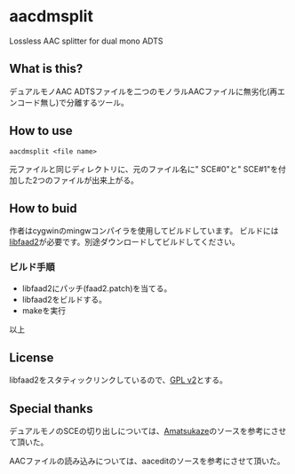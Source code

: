 # aacdmsplit
Lossless AAC splitter for dual mono ADTS
## What is this?
デュアルモノAAC ADTSファイルを二つのモノラルAACファイルに無劣化(再エンコード無し)で分離するツール。

## How to use
```aacdmsplit <file name>```

元ファイルと同じディレクトリに、元のファイル名に" SCE#0"と" SCE#1"を付加した2つのファイルが出来上がる。

## How to buid
作者はcygwinのmingwコンパイラを使用してビルドしています。
ビルドには[libfaad2](https://www.audiocoding.com/faad2.html)が必要です。別途ダウンロードしてビルドしてください。

### ビルド手順
* libfaad2にパッチ(faad2.patch)を当てる。
* libfaad2をビルドする。
* makeを実行

以上

## License
libfaad2をスタティックリンクしているので、[GPL v2](https://www.gnu.org/licenses/old-licenses/gpl-2.0.html)とする。

## Special thanks
デュアルモノのSCEの切り出しについては、[Amatsukaze](https://github.com/nekopanda/Amatsukaze)のソースを参考にさせて頂いた。

AACファイルの読み込みについては、aaceditのソースを参考にさせて頂いた。
